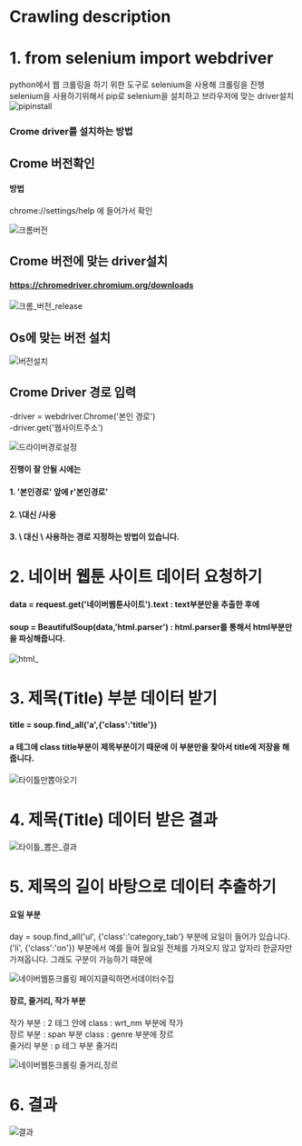 # Crawling description


# 1. from selenium import webdriver
python에서 웹 크롤링을 하기 위한 도구로 selenium을 사용해 크롤링을 진행  
selenium을 사용하기위해서 pip로 selenium을 설치하고 브라우저에 맞는 driver설치  
![pipinstall](https://user-images.githubusercontent.com/62277037/130061077-5c4dbce2-8a21-4dd5-9c62-aa8f336df138.PNG)  

### Crome driver를 설치하는 방법 

## Crome 버전확인
#### 방법
chrome://settings/help 에 들어가서 확인


![크롬버전](https://user-images.githubusercontent.com/62277037/130061068-52f51618-4990-42b5-bfd3-4812d904bdfa.PNG)

## Crome 버전에 맞는 driver설치  
#### https://chromedriver.chromium.org/downloads  


![크롬_버전_release](https://user-images.githubusercontent.com/62277037/130061070-d10bdd6b-12a6-422d-9892-357a2e2c24b5.PNG)  


## Os에 맞는 버전 설치  


![버전설치](https://user-images.githubusercontent.com/62277037/130061073-0298b31b-4e30-44a7-99d2-ad2cfa2039c6.PNG)

## Crome Driver 경로 입력  
-driver = webdriver.Chrome('본인 경로')  
-driver.get('웹사이트주소')  


![드라이버경로설정](https://user-images.githubusercontent.com/62277037/130061075-688826ec-29df-4e7c-837b-913d003c3049.PNG)  


#### 진행이 잘 안될 시에는  
#### 1. '본인경로' 앞에 r'본인경로'  
#### 2. \대신 /사용  
#### 3. \ 대신 \\ 사용하는 경로 지정하는 방법이 있습니다.  


# 2. 네이버 웹툰 사이트 데이터 요청하기  


#### data = request.get('네이버웹툰사이트').text : text부분만을 추출한 후에
#### soup = BeautifulSoup(data,'html.parser') : html.parser를 통해서 html부분만을 파싱해줍니다.  


![html_](https://user-images.githubusercontent.com/62277037/130057480-e82524bf-fd74-4171-9fbd-b84a8787748f.PNG)


# 3. 제목(Title) 부분 데이터 받기
#### title = soup.find_all('a',{'class':'title'}) 
#### a 테그에 class title부분이 제목부분이기 때문에 이 부분만을 찾아서 title에 저장을 해줍니다. 
![타이틀만뽑아오기](https://user-images.githubusercontent.com/62277037/130057085-f9d0ce0c-a5a2-4b48-8549-b18a892bba02.PNG)


# 4. 제목(Title) 데이터 받은 결과
![타이틀_뽑은_결과](https://user-images.githubusercontent.com/62277037/130057511-e8a006ae-5cb1-4e73-a695-ac3437371d69.PNG)


# 5. 제목의 길이 바탕으로 데이터 추출하기
#### 요일 부분
day = soup.find_all('ul', {'class':'category_tab'} 부분에 요일이 들어가 있습니다.  
('li', {'class':'on'}) 부분에서 예를 들어 월요일 전체를 가져오지 않고 앞자리 한글자만 가져옵니다. 그래도 구분이 가능하기 때문에  


![네이버웹툰크롤링 페이지클릭하면서데이터수집](https://user-images.githubusercontent.com/62277037/130057512-0e40754e-08c1-482a-b818-cecf59085676.PNG)


#### 장르, 줄거리, 작가 부분  
작가 부분 : 2 테그 안에 class : wrt_nm 부분에 작가  
장르 부분 : span 부분 class : genre 부분에 장르  
줄거리 부분 : p 테그 부분 줄거리  


![네이버웹툰크롤링 줄거리,장르](https://user-images.githubusercontent.com/62277037/130057516-7a14a23c-8226-4dc5-8159-1b8713a28ce2.PNG)


# 6. 결과
![결과](https://user-images.githubusercontent.com/62277037/130059389-84a3f6a2-6aae-44b7-acd8-e666ba71cde5.PNG)
